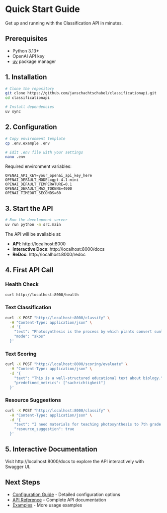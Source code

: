 # Quick Start Guide

Get up and running with the Classification API in minutes.

## Prerequisites

- Python 3.13+
- OpenAI API key
- [uv](https://github.com/astral-sh/uv) package manager

## 1. Installation

```bash
# Clone the repository
git clone https://github.com/janschachtschabel/classificationapi.git
cd classificationapi

# Install dependencies
uv sync
```

## 2. Configuration

```bash
# Copy environment template
cp .env.example .env

# Edit .env file with your settings
nano .env
```

Required environment variables:
```env
OPENAI_API_KEY=your_openai_api_key_here
OPENAI_DEFAULT_MODEL=gpt-4.1-mini
OPENAI_DEFAULT_TEMPERATURE=0.1
OPENAI_DEFAULT_MAX_TOKENS=4000
OPENAI_TIMEOUT_SECONDS=60
```

## 3. Start the API

```bash
# Run the development server
uv run python -m src.main
```

The API will be available at:
- **API**: http://localhost:8000
- **Interactive Docs**: http://localhost:8000/docs
- **ReDoc**: http://localhost:8000/redoc

## 4. First API Call

### Health Check
```bash
curl http://localhost:8000/health
```

### Text Classification
```bash
curl -X POST "http://localhost:8000/classify" \
  -H "Content-Type: application/json" \
  -d '{
    "text": "Photosynthesis is the process by which plants convert sunlight into energy",
    "mode": "skos"
  }'
```

### Text Scoring
```bash
curl -X POST "http://localhost:8000/scoring/evaluate" \
  -H "Content-Type: application/json" \
  -d '{
    "text": "This is a well-structured educational text about biology.",
    "predefined_metrics": ["sachrichtigkeit"]
  }'
```

### Resource Suggestions
```bash
curl -X POST "http://localhost:8000/classify" \
  -H "Content-Type: application/json" \
  -d '{
    "text": "I need materials for teaching photosynthesis to 7th grade students",
    "resource_suggestion": true
  }'
```

## 5. Interactive Documentation

Visit http://localhost:8000/docs to explore the API interactively with Swagger UI.

## Next Steps

- [Configuration Guide](configuration.md) - Detailed configuration options
- [API Reference](../api/overview.md) - Complete API documentation
- [Examples](../examples/skos.md) - More usage examples
